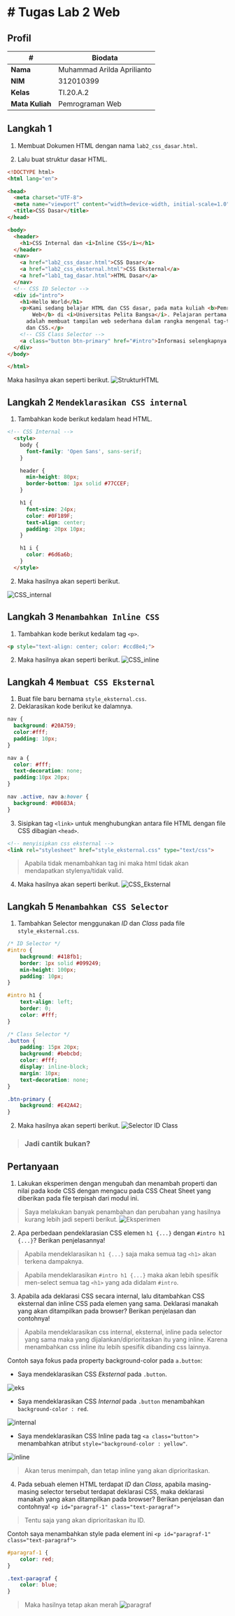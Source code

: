 # # Tugas Lab 2 Web
## Profil
| # | Biodata |
| -------- | --- |
| **Nama** | Muhammad Arilda Aprilianto |
| **NIM** | 312010399 |
| **Kelas** | TI.20.A.2 |
| **Mata Kuliah** | Pemrograman Web |

## Langkah 1
1. Membuat Dokumen HTML dengan nama `lab2_css_dasar.html`.

2. Lalu buat struktur dasar HTML.
```html
<!DOCTYPE html>
<html lang="en">

<head>
  <meta charset="UTF-8">
  <meta name="viewport" content="width=device-width, initial-scale=1.0">
  <title>CSS Dasar</title>
</head>

<body>
  <header>
    <h1>CSS Internal dan <i>Inline CSS</i></h1>
  </header>
  <nav>
    <a href="lab2_css_dasar.html">CSS Dasar</a>
    <a href="lab2_css_eksternal.html">CSS Eksternal</a>
    <a href="lab1_tag_dasar.html">HTML Dasar</a>
  </nav>
  <!-- CSS ID Selector -->
  <div id="intro">
    <h1>Hello World</h1>
    <p>Kami sedang belajar HTML dan CSS dasar, pada mata kuliah <b>Pemrograman
        Web</b> di <i>Universitas Pelita Bangsa</i>. Pelajaran pertama yang kami dapat
      adalah membuat tampilan web sederhana dalam rangka mengenal tag-tag dasar HTML
      dan CSS.</p>
    <!-- CSS Class Selector -->
    <a class="button btn-primary" href="#intro">Informasi selengkapnya.</a>
  </div>
</body>

</html>
```

Maka hasilnya akan seperti berikut.
![StrukturHTML](Pict/struktur_html.png)

## Langkah 2 `Mendeklarasikan CSS internal`
1. Tambahkan kode berikut kedalam head HTML.

```html
<!-- CSS Internal -->
  <style>
    body {
      font-family: 'Open Sans', sans-serif;
    }

    header {
      min-height: 80px;
      border-bottom: 1px solid #77CCEF;
    }

    h1 {
      font-size: 24px;
      color: #0F189F;
      text-align: center;
      padding: 20px 10px;
    }

    h1 i {
      color: #6d6a6b;
    }
  </style>
```

2. Maka hasilnya akan seperti berikut.

![CSS_internal](Pict/css_internal.png)

## Langkah 3 `Menambahkan Inline CSS`
1. Tambahkan kode berikut kedalam tag `<p>`.
```html
<p style="text-align: center; color: #ccd8e4;">
```

2. Maka hasilnya akan seperti berikut.
![CSS_inline](Pict/css_inline.png)

## Langkah 4 `Membuat CSS Eksternal`
1. Buat file baru bernama `style_eksternal.css`.
2. Deklarasikan kode berikut ke dalamnya.
```css
nav {
  background: #20A759;
  color:#fff;
  padding: 10px;
}

nav a {
  color: #fff;
  text-decoration: none;
  padding:10px 20px;
}

nav .active, nav a:hover {
  background: #0B6B3A;
}
```

3. Sisipkan tag `<link>` untuk menghubungkan antara file HTML dengan file CSS dibagian `<head>`.

```html
<!-- menyisipkan css eksternal -->
<link rel="stylesheet" href="style_eksternal.css" type="text/css">
```
> Apabila tidak menambahkan tag ini maka html tidak akan mendapatkan stylenya/tidak valid.
4. Maka hasilnya akan seperti berikut.
![CSS_Eksternal](Pict/css_eksternal.png)

## Langkah 5 `Menambahkan CSS Selector`
1. Tambahkan Selector menggunakan _ID_ dan _Class_ pada file `style_eksternal.css`.
```css
/* ID Selector */
#intro {
    background: #418fb1;
    border: 1px solid #099249;
    min-height: 100px;
    padding: 10px;
}

#intro h1 {
    text-align: left;
    border: 0;
    color: #fff;
}

/* Class Selector */
.button {
    padding: 15px 20px;
    background: #bebcbd;
    color: #fff;
    display: inline-block;
    margin: 10px;
    text-decoration: none;
}

.btn-primary {
    background: #E42A42;
}
```

2. Maka hasilnya akan seperti berikut.
![Selector ID Class](Pict/selector_idclass.png)

> ### Jadi cantik bukan?

## Pertanyaan
1. Lakukan eksperimen dengan mengubah dan menambah properti dan nilai pada kode CSS dengan mengacu pada CSS Cheat Sheet yang diberikan pada file terpisah dari modul ini.

> Saya melakukan banyak penambahan dan perubahan yang hasilnya kurang lebih jadi seperti berikut.
![Eksperimen](Pict/eksperiment.png)

2. Apa perbedaan pendeklarasian CSS elemen `h1 {...}` dengan `#intro h1 {...}`? Berikan penjelasannya!

> Apabila mendeklarasikan `h1 {...}` saja maka semua tag `<h1>` akan terkena dampaknya.

> Apabila mendeklarasikan `#intro h1 {...}` maka akan lebih spesifik men-select semua tag `<h1>` yang ada didalam `#intro`.

3. Apabila ada deklarasi CSS secara internal, lalu ditambahkan CSS eksternal dan inline CSS pada elemen yang sama. Deklarasi manakah yang akan ditampilkan pada browser? Berikan penjelasan dan contohnya!

> Apabila mendeklarasikan css internal, eksternal, inline pada selector yang sama maka yang dijalankan/diprioritaskan itu yang inline. Karena menambahkan css inline itu lebih spesifik dibanding css lainnya.

Contoh saya fokus pada property background-color pada `a.button`:
* Saya mendeklarasikan CSS _Eksternal_ pada `.button`.

![eks](Pict/external.PNG)

* Saya mendeklarasikan CSS _Internal_ pada `.button` menambahkan `background-color : red`.

![internal](Pict/internal.PNG)

* Saya mendeklarasikan CSS Inline pada tag `<a class="button">` menambahkan atribut `style="background-color : yellow"`.

![inline](Pict/inline.PNG)

> Akan terus menimpah, dan tetap inline yang akan diprioritaskan.

4. Pada sebuah elemen HTML terdapat _ID_ dan _Class_, apabila masing-masing selector tersebut terdapat deklarasi CSS, maka deklarasi manakah yang akan ditampilkan pada browser? Berikan penjelasan dan contohnya! `<p id="paragraf-1" class="text-paragraf">`

> Tentu saja yang akan diprioritaskan itu ID. 

Contoh saya menambahkan style pada element ini `<p id="paragraf-1" class="text-paragraf">`
```css
#paragraf-1 {
    color: red;
}

.text-paragraf {
    color: blue;
}
```

> Maka hasilnya tetap akan merah
![paragraf](Pict/paragraf.PNG)
